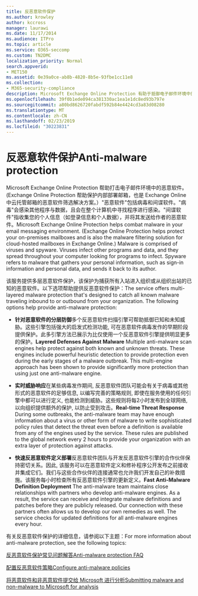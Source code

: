 ```yaml
---
title: 反恶意软件保护
ms.author: krowley
author: kccross
manager: laurawi
ms.date: 11/17/2014
ms.audience: ITPro
ms.topic: article
ms.service: O365-seccomp
ms.custom: TN2DMC
localization_priority: Normal
search.appverid:
- MET150
ms.assetid: 0e39a0ce-ab8b-4820-8b5e-93fbe1cc11e8
ms.collection:
- M365-security-compliance
description: Microsoft Exchange Online Protection 有助于抵御电子邮件环境中的恶意软件。恶意软件由病毒和间谍软件组成。病毒会感染其他程序和数据, 它们将分布在您的计算机中, 寻找要感染的程序。间谍软件是指收集个人信息 (如登录信息和个人数据) 的恶意软件, 并将其发送回其作者。
ms.openlocfilehash: 39f0b1ede094ca381330ac1ea1e1dc8ed93b797e
ms.sourcegitcommit: a80bd8626720fabdf592b84e4424cd3a83d08280
ms.translationtype: MT
ms.contentlocale: zh-CN
ms.lasthandoff: 02/23/2019
ms.locfileid: "30223831"
---
```

# <a name="anti-malware-protection"></a><span data-ttu-id="5cd98-106">反恶意软件保护</span><span class="sxs-lookup"><span data-stu-id="5cd98-106">Anti-malware protection</span></span>

<span data-ttu-id="5cd98-p102">Microsoft Exchange Online Protection 帮助打击电子邮件环境中的恶意软件。(Exchange Online Protection 帮助保护内部部署邮箱，也是 Exchange Online 中云托管邮箱的恶意软件筛选解决方案。）"恶意软件"包括病毒和间谍软件。"病毒"会感染其他程序与数据，且会在整个计算机中寻找程序进行感染。"间谍软件"指收集您的个人信息（如登录信息和个人数据），并将其发送给作者的恶意软件。</span><span class="sxs-lookup"><span data-stu-id="5cd98-p102">Microsoft Exchange Online Protection helps combat malware in your email messaging environment. (Exchange Online Protection helps protect your on-premises mailboxes and is also the malware filtering solution for cloud-hosted mailboxes in Exchange Online.) Malware is comprised of viruses and spyware. Viruses infect other programs and data, and they spread throughout your computer looking for programs to infect. Spyware refers to malware that gathers your personal information, such as sign-in information and personal data, and sends it back to its author.</span></span> 
  
<span data-ttu-id="5cd98-p103">该服务提供多层恶意软件保护，该保护为捕获所有入站进入组织或从组织出站的已知的恶意软件。以下选项帮助提供反恶意软件保护：</span><span class="sxs-lookup"><span data-stu-id="5cd98-p103">The service offers multi-layered malware protection that's designed to catch all known malware traveling inbound to or outbound from your organization. The following options help provide anti-malware protection:</span></span>
  
- <span data-ttu-id="5cd98-p104">**针对恶意软件的分层防御**多个反恶意软件扫描引擎可帮助抵御已知和未知威胁。这些引擎包括强大的启发式检测功能, 可在恶意软件病毒发作的早期阶段提供保护。此多引擎方法已展示为比仅使用一个反恶意软件引擎提供明显更多的保护。</span><span class="sxs-lookup"><span data-stu-id="5cd98-p104">**Layered Defenses Against Malware** Multiple anti-malware scan engines help protect against both known and unknown threats. These engines include powerful heuristic detection to provide protection even during the early stages of a malware outbreak. This multi-engine approach has been shown to provide significantly more protection than using just one anti-malware engine.</span></span> 
    
- <span data-ttu-id="5cd98-p105">**实时威胁响应**在某些病毒发作期间, 反恶意软件团队可能会有关于病毒或其他形式的恶意软件的足够信息, 以编写完善的策略规则, 即使在服务使用的任何引擎中都可以进行定义, 也能检测到威胁。这些规则将每2小时发布到全球网络, 以向组织提供额外的保护, 以防止受到攻击。</span><span class="sxs-lookup"><span data-stu-id="5cd98-p105">**Real-time Threat Response** During some outbreaks, the anti-malware team may have enough information about a virus or other form of malware to write sophisticated policy rules that detect the threat even before a definition is available from any of the engines used by the service. These rules are published to the global network every 2 hours to provide your organization with an extra layer of protection against attacks.</span></span> 
    
- <span data-ttu-id="5cd98-p106">**快速反恶意软件定义部署**反恶意软件团队与开发反恶意软件引擎的合作伙伴保持密切关系。因此, 该服务可以在恶意软件定义和修补程序公开发布之前接收并集成它们。我们与这些合作伙伴的连接通常也允许我们开发自己的补救措施。该服务每小时检查所有反恶意软件引擎的更新定义。</span><span class="sxs-lookup"><span data-stu-id="5cd98-p106">**Fast Anti-Malware Definition Deployment** The anti-malware team maintains close relationships with partners who develop anti-malware engines. As a result, the service can receive and integrate malware definitions and patches before they are publicly released. Our connection with these partners often allows us to develop our own remedies as well. The service checks for updated definitions for all anti-malware engines every hour.</span></span> 
    
<span data-ttu-id="5cd98-122">有关反恶意软件保护的详细信息，请参阅以下主题：</span><span class="sxs-lookup"><span data-stu-id="5cd98-122">For more information about anti-malware protection, see the following topics:</span></span> 
  
[<span data-ttu-id="5cd98-123">反恶意软件保护常见问题解答</span><span class="sxs-lookup"><span data-stu-id="5cd98-123">Anti-malware protection FAQ </span></span>](anti-malware-protection-faq-eop.md)
  
[<span data-ttu-id="5cd98-124">配置反恶意软件策略</span><span class="sxs-lookup"><span data-stu-id="5cd98-124">Configure anti-malware policies</span></span>](configure-anti-malware-policies.md)
  
[<span data-ttu-id="5cd98-125">将恶意软件和非恶意软件提交给 Microsoft 进行分析</span><span class="sxs-lookup"><span data-stu-id="5cd98-125">Submitting malware and non-malware to Microsoft for analysis</span></span>](submitting-malware-and-non-malware-to-microsoft-for-analysis.md)
  

